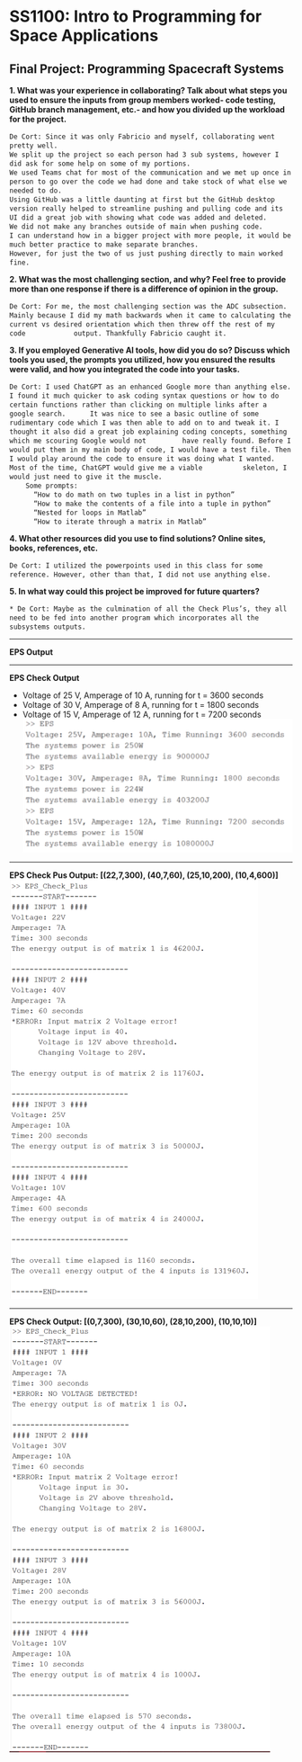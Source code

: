 # SS1100: Intro to Programming for Space Applications
## Final Project: Programming Spacecraft Systems


**1. What was your experience in collaborating? Talk about what steps you used to ensure the inputs from group members worked- code testing, GitHub branch management, etc.- and how you divided up the workload for the project.**

    De Cort: Since it was only Fabricio and myself, collaborating went pretty well. 
    We split up the project so each person had 3 sub systems, however I did ask for some help on some of my portions. 
    We used Teams chat for most of the communication and we met up once in person to go over the code we had done and take stock of what else we needed to do.  
    Using GitHub was a little daunting at first but the GitHub desktop version really helped to streamline pushing and pulling code and its UI did a great job with showing what code was added and deleted. 
    We did not make any branches outside of main when pushing code. 
    I can understand how in a bigger project with more people, it would be much better practice to make separate branches. 
    However, for just the two of us just pushing directly to main worked fine. 

**2. What was the most challenging section, and why? Feel free to provide more than one response if there is a difference of opinion in the group.**

    De Cort: For me, the most challenging section was the ADC subsection. Mainly because I did my math backwards when it came to calculating the current vs desired orientation which then threw off the rest of my code            output. Thankfully Fabricio caught it.   

**3. If you employed Generative AI tools, how did you do so? Discuss which tools you used, the prompts you utilized, how you ensured the results were valid, and how you integrated the code into your tasks.**

    De Cort: I used ChatGPT as an enhanced Google more than anything else. I found it much quicker to ask coding syntax questions or how to do certain functions rather than clicking on multiple links after a google search.      It was nice to see a basic outline of some rudimentary code which I was then able to add on to and tweak it. I thought it also did a great job explaining coding concepts, something which me scouring Google would not         have really found. Before I would put them in my main body of code, I would have a test file. Then I would play around the code to ensure it was doing what I wanted. Most of the time, ChatGPT would give me a viable          skeleton, I would just need to give it the muscle.   
        Some prompts:
          “How to do math on two tuples in a list in python”
          “How to make the contents of a file into a tuple in python”
          “Nested for loops in Matlab”
          “How to iterate through a matrix in Matlab”

**4. What other resources did you use to find solutions? Online sites, books, references, etc.**

    De Cort: I utilized the powerpoints used in this class for some reference. However, other than that, I did not use anything else. 

**5. In what way could this project be improved for future quarters?**

    * De Cort: Maybe as the culmination of all the Check Plus’s, they all need to be fed into another program which incorporates all the subsystems outputs. 

___
**EPS Output**
___

**EPS Check Output**
 * Voltage of 25 V, Amperage of 10 A, running for t = 3600 seconds
 * Voltage of 30 V, Amperage of 8 A, running for t = 1800 seconds
 * Voltage of 15 V, Amperage of 12 A, running for t = 7200 seconds
![EPS Check Output](https://github.com/FViannay/nps_ss1100_fall24/blob/main/EPS/Check.PNG)
___
**EPS Check Pus Output: [(22,7,300), (40,7,60), (25,10,200), (10,4,600)]**
![EPS Check Plus 1 Output](https://github.com/FViannay/nps_ss1100_fall24/blob/main/EPS/Chec_plus_1.PNG)
___
**EPS Check Output: [(0,7,300), (30,10,60), (28,10,200), (10,10,10)]**
![EPS Check Plus 2 Output](https://github.com/FViannay/nps_ss1100_fall24/blob/main/EPS/Check_plus_2.PNG)

